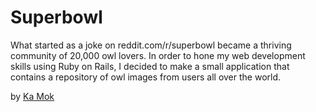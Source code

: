 # Superbowl 
What started as a joke on reddit.com/r/superbowl became a thriving community of 20,000 owl lovers. In order to hone my web development skills using Ruby on Rails, I decided to make a small application that contains a repository of owl images from users all over the world.

by [Ka Mok](https://kamok-web.herokuapp.com)
